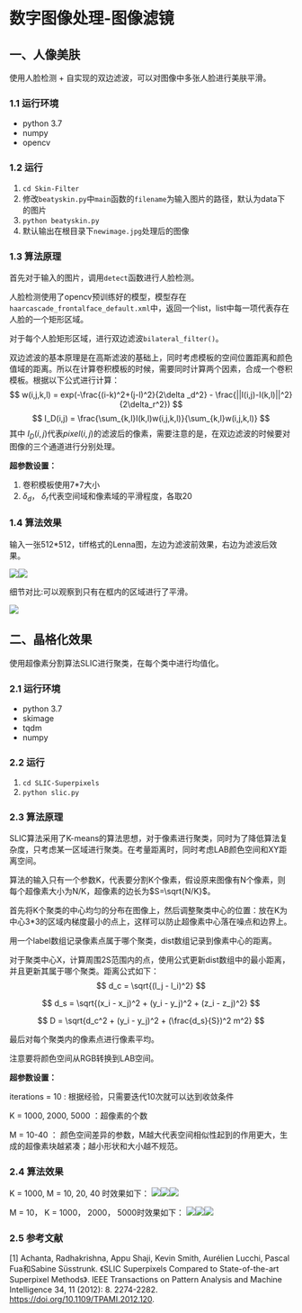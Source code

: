 # 数字图像处理-图像滤镜

## 一、人像美肤

使用人脸检测 + 自实现的双边滤波，可以对图像中多张人脸进行美肤平滑。

### 1.1 运行环境

- python 3.7
- numpy
- opencv

### 1.2 运行

1. ``cd Skin-Filter``
2. 修改``beatyskin.py``中``main``函数的``filename``为输入图片的路径，默认为data下的图片
3. ``python beatyskin.py``
4. 默认输出在根目录下``newimage.jpg``处理后的图像

### 1.3 算法原理

首先对于输入的图片，调用``detect``函数进行人脸检测。

人脸检测使用了opencv预训练好的模型，模型存在``haarcascade_frontalface_default.xml``中，返回一个list，list中每一项代表存在人脸的一个矩形区域。

对于每个人脸矩形区域，进行双边滤波``bilateral_filter()``。

双边滤波的基本原理是在高斯滤波的基础上，同时考虑模板的空间位置距离和颜色值域的距离。所以在计算卷积模板的时候，需要同时计算两个因素，合成一个卷积模板。根据以下公式进行计算：
$$
w(i,j,k,l) = exp(-\frac{(i-k)^2+(j-l)^2}{2\delta _d^2} - \frac{||I(i,j)-I(k,l)||^2}{2\delta_r^2})
$$
$$
I_D(i,j) = \frac{\sum_{k,l}I(k,l)w(i,j,k,l)}{\sum_{k,l}w(i,j,k,l)}
$$
其中 $I_D(i,j)$代表$pixel(i,j)$的滤波后的像素，需要注意的是，在双边滤波的时候要对图像的三个通道进行分别处理。

**超参数设置：**

1. 卷积模板使用7*7大小
2. $\delta_d$， $\delta_r$代表空间域和像素域的平滑程度，各取20

### 1.4 算法效果

输入一张512*512，tiff格式的Lenna图，左边为滤波前效果，右边为滤波后效果。

![](./Skin-Filter/oldimage.jpg)![](./Skin-Filter/newimage.jpg)

细节对比:可以观察到只有在框内的区域进行了平滑。

![](./Skin-Filter/compare.png)

## 二、晶格化效果

使用超像素分割算法SLIC进行聚类，在每个类中进行均值化。

### 2.1 运行环境

- python 3.7
- skimage
- tqdm
- numpy

### 2.2 运行

1. ``cd SLIC-Superpixels``
2. ``python slic.py``

### 2.3 算法原理

SLIC算法采用了K-means的算法思想，对于像素进行聚类，同时为了降低算法复杂度，只考虑某一区域进行聚类。在考量距离时，同时考虑LAB颜色空间和XY距离空间。

算法的输入只有一个参数K，代表要分割K个像素，假设原来图像有N个像素，则每个超像素大小为N/K，超像素的边长为$S=\sqrt{N/K}$。

首先将K个聚类的中心均匀的分布在图像上，然后调整聚类中心的位置：放在K为中心3*3的区域内梯度最小的点上，这样可以防止超像素中心落在噪点和边界上。

用一个label数组记录像素点属于哪个聚类，dist数组记录到像素中心的距离。

对于聚类中心X，计算周围2S范围内的点，使用公式更新dist数组中的最小距离，并且更新其属于哪个聚类。距离公式如下：
$$
d_c = \sqrt{(l_j - l_i)^2}
$$

$$
d_s = \sqrt{(x_i - x_j)^2 + (y_i - y_j)^2 + (z_i - z_j)^2}
$$

$$
D = \sqrt{d_c^2 + (y_i - y_j)^2 + (\frac{d_s}{S})^2 m^2}
$$

最后对每个聚类内的像素点进行像素平均。

注意要将颜色空间从RGB转换到LAB空间。

**超参数设置：**

iterations = 10 : 根据经验，只需要迭代10次就可以达到收敛条件

K = 1000, 2000, 5000 ：超像素的个数

M = 10-40 ： 颜色空间差异的参数，M越大代表空间相似性起到的作用更大，生成的超像素块越紧凑；越小形状和大小越不规范。

### 2.4 算法效果

K = 1000, M = 10, 20, 40 时效果如下：
![](./SLIC-Superpixels/result_K_1000_M10.png)![](./SLIC-Superpixels/result_K_1000_M20.png)![](./SLIC-Superpixels/result_K_1000_M30.png)

M = 10， K = 1000， 2000， 5000时效果如下：
![](./SLIC-Superpixels/result_K_1000_M10.png)![](./SLIC-Superpixels/result_K_2000_M10.png)![](./SLIC-Superpixels/result_K_5000_M10.png)

### 2.5 参考文献
[1] Achanta, Radhakrishna, Appu Shaji, Kevin Smith, Aurélien Lucchi, Pascal Fua和Sabine Süsstrunk. 《SLIC Superpixels Compared to State-of-the-art Superpixel Methods》. IEEE Transactions on Pattern Analysis and Machine Intelligence 34, 11 (2012): 8. 2274-2282. https://doi.org/10.1109/TPAMI.2012.120.

